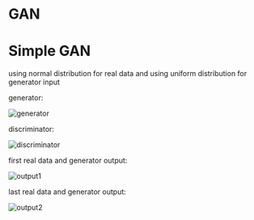 # GAN

# Simple GAN
using normal distribution for real data and using uniform distribution for generator input

generator:

![generator](https://github.com/A30Z/GAN/assets/121484376/efc6bc6f-bf59-4824-9253-4303ad97bfb4)


discriminator:

![discriminator](https://github.com/A30Z/GAN/assets/121484376/69c748ec-f56e-4e77-a018-7f1dc7a32ce7)


first real data and generator output:

![output1](https://github.com/A30Z/GAN/assets/121484376/2d0b904e-5042-4326-835e-f87effe8f794)


last real data and generator output:

![output2](https://github.com/A30Z/GAN/assets/121484376/60938ed0-79ed-4340-ab44-877a8d554ba6)
